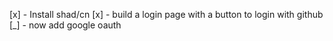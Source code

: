 [x] - Install shad/cn
[x] - build a login page with a button to login with github
[_] - now add google oauth